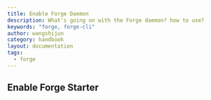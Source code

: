 ```yaml
---
title: Enable Forge Daemon
description: What's going on with the Forge daemon? how to use?
keywords: "forge, forge-cli"
author: wangshijun
category: handbook
layout: documentation
tags:
  - forge
---
```


## Enable Forge Starter
